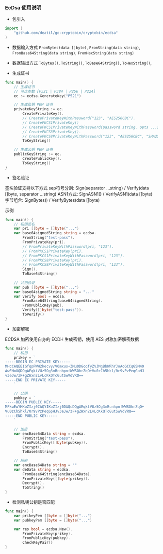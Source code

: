 ### EcDsa 使用说明

* 包引入
~~~go
import (
    "github.com/deatil/go-cryptobin/cryptobin/ecdsa"
)
~~~

* 数据输入方式
`FromBytes(data []byte)`, `FromString(data string)`, `FromBase64String(data string)`, `FromHexString(data string)`

* 数据输出方式
`ToBytes()`, `ToString()`, `ToBase64String()`, `ToHexString()`, 

* 生成证书
~~~go
func main() {
    // 生成证书
    // 可选参数 [P521 | P384 | P256 | P224]
    ec := ecdsa.GenerateKey("P521")

    // 生成私钥 PEM 证书
    privateKeyString := ec.
        CreatePrivateKey().
        // CreatePrivateKeyWithPassword("123", "AES256CBC").
        // CreatePKCS1PrivateKey()
        // CreatePKCS1PrivateKeyWithPassword(password string, opts ...string)
        // CreatePKCS8PrivateKey().
        // CreatePKCS8PrivateKeyWithPassword("123", "AES256CBC", "SHA256").
        ToKeyString()

    // 生成公钥 PEM 证书
    publicKeyString := ec.
        CreatePublicKey().
        ToKeyString()
}
~~~

* 签名验证

签名验证支持以下方式
sep符号分割: Sign(separator ...string) / Verify(data []byte, separator ...string)
ASN1方式: SignASN1() / VerifyASN1(data []byte)
字节组合: SignBytes() / VerifyBytes(data []byte)

示例
~~~go
func main() {
    // 私钥签名
    var pri []byte = []byte("...")
    var base64signedString string = ecdsa.
        FromString("test-pass").
        FromPrivateKey(pri).
        // FromPrivateKeyWithPassword(pri, "123").
        // FromPKCS1PrivateKey(pri).
        // FromPKCS1PrivateKeyWithPassword(pri, "123").
        // FromPKCS8PrivateKey(pri).
        // FromPKCS8PrivateKeyWithPassword(pri, "123").
        Sign().
        ToBase64String()
    
    // 公钥验证
    var pub []byte = []byte("...")
    var base64signedString string = "..."
    var verify bool = ecdsa.
        FromBase64String(base64signedString).
        FromPublicKey(pub).
        Verify([]byte("test-pass")).
        ToVerify()
}
~~~

* 加密解密

ECDSA 加密使用自身的 ECDH 生成密钥，使用 AES 对称加密解密数据

~~~go
func main() {
    // 私钥
    prikey = `
-----BEGIN EC PRIVATE KEY-----
MHcCAQEEIGfqpFWW2kecvy/V0mxus+ZMuODGcqfyZVJMgBbWRhYJoAoGCCqGSM49
AwEHoUQDQgAEqktVUz5Og3mBcnhpnfWWSOhrZqO+Vu0zCh5hkl/0r9vPzPeqGpHJ
v3eJw/zF+gZWxn2LvLcKkQTcGutSwVdVRQ==
-----END EC PRIVATE KEY-----
    `

    // 公钥
    pubkey = `
-----BEGIN PUBLIC KEY-----
MFkwEwYHKoZIzj0CAQYIKoZIzj0DAQcDQgAEqktVUz5Og3mBcnhpnfWWSOhrZqO+
Vu0zCh5hkl/0r9vPzPeqGpHJv3eJw/zF+gZWxn2LvLcKkQTcGutSwVdVRQ==
-----END PUBLIC KEY-----
    `

    // 加密
    var encBase64Data string = ecdsa.
        FromString("test-pass").
        FromPublicKey([]byte(pubkey)).
        Encrypt().
        ToBase64String()

    // 解密
    var encBase64Data string = ""
    var deData string = ecdsa.
        FromBase64String(encBase64Data).
        FromPrivateKey([]byte(prikey)).
        Decrypt().
        ToString()
}
~~~

* 检测私钥公钥是否匹配
~~~go
func main() {
    var prikeyPem []byte = []byte("...")
    var pubkeyPem []byte = []byte("...")

    var res bool = ecdsa.New().
        FromPrivateKey(prikey).
        FromPublicKey(pubkey).
        CheckKeyPair()
}
~~~

